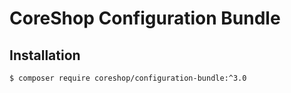 # CoreShop Configuration Bundle

## Installation
```bash
$ composer require coreshop/configuration-bundle:^3.0
```
